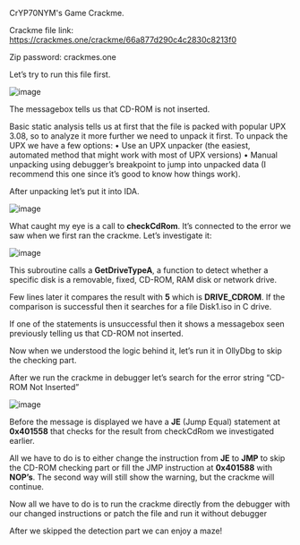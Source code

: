 CrYP70NYM's Game Crackme.

Crackme file link: https://crackmes.one/crackme/66a877d290c4c2830c8213f0

Zip password: crackmes.one


Let’s try to run this file first.

 ![image](https://github.com/user-attachments/assets/2ba4d268-c3f2-4b63-b57e-e8d039dcc637)


The messagebox tells us that CD-ROM is not inserted.

Basic static analysis tells us at first that the file is packed with popular UPX 3.08, so to analyze it more further we need to unpack it first.
To unpack the UPX we have a few options:
•	Use an UPX unpacker (the easiest, automated method that might work with most of UPX versions)
•	Manual unpacking using debugger’s breakpoint to jump into unpacked data (I recommend this one since it’s good to know how things work).


After unpacking let’s put it into IDA.

![image](https://github.com/user-attachments/assets/0a0f3613-2c24-4d3e-a3aa-b1e60278a5a1)


What caught my eye is a call to **checkCdRom**. It’s connected to the error we saw when we first ran the crackme. Let’s investigate it:

![image](https://github.com/user-attachments/assets/2e91c676-016d-4fa3-bc1e-9e05b87ba389)


This subroutine calls a **GetDriveTypeA**, a function to detect whether a specific disk is a removable, fixed, CD-ROM, RAM disk or network drive.

Few lines later it compares the result with **5** which is **DRIVE_CDROM**. If the comparison is successful then it searches for a file Disk1.iso in C drive.

If one of the statements is unsuccessful then it shows a messagebox seen previously telling us that CD-ROM not inserted.

Now when we understood the logic behind it, let’s run it in OllyDbg to skip the checking part.

After we run the crackme in debugger let’s search for the error string “CD-ROM Not Inserted”

![image](https://github.com/user-attachments/assets/a743da3f-05c5-4ff0-bcb0-4602d4478177)

 
Before the message is displayed we have a **JE** (Jump Equal) statement at **0x401558** that checks for the result from checkCdRom we investigated earlier.

All we have to do is to either change the instruction from  **JE** to **JMP** to skip the CD-ROM checking part or fill the JMP instruction at **0x401588** with **NOP’s**. The second way will still show the warning, but the crackme will continue.

Now all we have to do is to run the crackme directly from the debugger with our changed instructions or patch the file and run it without debugger

After we skipped the detection part we can enjoy a maze!





